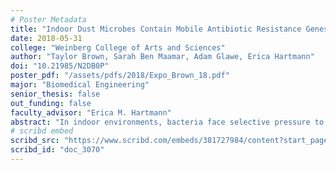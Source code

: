 ```yaml
---
# Poster Metadata
title: "Indoor Dust Microbes Contain Mobile Antibiotic Resistance Genes"
date: 2018-05-31
college: "Weinberg College of Arts and Sciences"
author: "Taylor Brown, Sarah Ben Maamar, Adam Glawe, Erica Hartmann"
doi: "10.21985/N2DB0P"
poster_pdf: "/assets/pdfs/2018/Expo_Brown_18.pdf"
major: "Biomedical Engineering"
senior_thesis: false
out_funding: false
faculty_advisor: "Erica M. Hartmann"
abstract: "In indoor environments, bacteria face selective pressure to carry antibiotic resistant genes (ARGs) from antimicrobial substances used in furniture, building materials, and personal care products. Humans rely on antibiotics to clear bacterial infections, so understanding the way in which these genes are transferred, i.e., on mobile genetic elements, is critical. To investigate this phenomenon, dust samples were collected from over 100 collection sites in over 40 different athletic facilities. DNA from these samples was sequenced to assemble a metagenomic database, which was analyzed to locate ARGs in mobile genetic elements. In parallel, bacteria were cultured from these samples and exposed to antibiotics to screen for resistance phenotypes, and plasmid DNA was extracted from resistant species. From the metagenomics data, the ARG gidB was found only on plasmids, a common method of horizontal gene transfer. This gene codes for resistance to streptomycin, an antibiotic used to treat tuberculosis. Seven strains of streptomycin-resistant bacteria were identified from the culture isolates. To confirm the presence of gidB on plasmids in resistant bacteria, PCR primers were developed by dividing known sequences of gidB genes into categories based on their phylogenetic tree. This gene evolves quickly, so creating more than one specific primer was necessary. Optimization is ongoing to uniquely amplify this gene. Once gidB is identified in plasmid DNA, future experimentation will determine if this gene can be passed to other species of bacteria through conjugation. These results will direct future recommendations for antibiotic development and indoor environment design."
# scribd embed
scribd_src: "https://www.scribd.com/embeds/381727984/content?start_page=1&view_mode=scroll&access_key=key-0jh0te1oxREyg3ElqJ43&show_recommendations=true"
scribd_id: "doc_3070"
---
```

